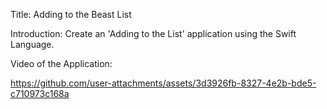 Title:
Adding to the Beast List

Introduction:
Create an 'Adding to the List' application using the Swift Language.

Video of the Application:


https://github.com/user-attachments/assets/3d3926fb-8327-4e2b-bde5-c710973c168a

